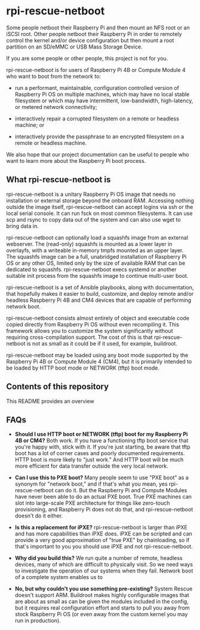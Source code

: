 # rpi-rescue-netboot

Some people netboot their Raspberry Pi and then mount an NFS root
or an iSCSI root. Other people netboot their Raspberry Pi in order to
remotely control the kernel and/or device configuration but then mount
a root partition on an SD/eMMC or USB Mass Storage Device.

If you are some people or other people, this project is not for you.

rpi-rescue-netboot is for users of Raspberry Pi 4B or Compute Module 4
who want to boot from the network to:

* run a performant, maintainable, configuration controlled version of
  Raspberry Pi OS on multiple machines, which may have no local stable
  filesystem or which may have intermittent, low-bandwidth,
  high-latency, or metered network connectivity;

* interactively repair a corrupted filesystem on a remote or headless
  machine; or

* interactively provide the passphrase to an encrypted filesystem on a
  remote or headless machine.

We also hope that our project documentation can be useful to people
who want to learn more about the Raspberry Pi boot process.

## What rpi-rescue-netboot is

rpi-rescue-netboot is a unitary Raspberry Pi OS image that needs no
installation or external storage beyond the onboard RAM. Accessing
nothing outside the image itself, rpi-rescue-netboot can accept logins
via ssh or the local serial console. It can run fsck on most common
filesystems. It can use scp and rsync to copy data out of the system
and can also use wget to bring data in.

rpi-rescue-netboot can optionally load a squashfs image from an
external webserver. The (read-only) squashfs is mounted as a lower
layer in overlayfs, with a writeable in-memory tmpfs mounted as an
upper layer. The squashfs image can be a full, unabridged installation
of Raspberry Pi OS or any other OS, limited only by the size of
available RAM that can be dedicated to squashfs. rpi-rescue-netboot
execs systemd or another suitable init process from the squashfs image
to continue multi-user boot.

rpi-rescue-netboot is a set of Ansible playbooks, along with
documentation, that hopefully makes it easier to build, customize, and
deploy remote and/or headless Raspberry Pi 4B and CM4 devices that are
capable of performing network boot.

rpi-rescue-netboot consists almost entirely of object and executable
code copied directly from Raspberry Pi OS without even recompiling
it. This framework allows you to customize the system significantly
without requiring cross-compilation support. The cost of this is that
rpi-rescue-netboot is not as small as it could be if it used, for
example, buildroot.

rpi-rescue-netboot may be loaded using any boot mode supported by the
Raspberry Pi 4B or Compute Module 4 (CM4), but it is primarily
intended to be loaded by HTTP boot mode or NETWORK (tftp) boot mode.

## Contents of this repository

This README provides an overview



## FAQs

* **Should I use HTTP boot or NETWORK (tftp) boot for my Raspberry Pi
    4B or CM4?** Both work. If you have a functioning tftp boot
    service that you're happy with, stick with it. If you're just
    starting, be aware that tftp boot has a lot of corner cases and
    poorly documented requirements. HTTP boot is more likely to "just
    work." And HTTP boot will be much more efficient for data transfer
    outside the very local network.

* **Can I use this to PXE boot?** Many people seem to use "PXE boot"
    as a synonym for "network boot," and if that's what you mean, yes
    rpi-rescue-netboot can do it. But the Raspberry Pi and Compute
    Modules have never been able to do an actual PXE boot. True PXE
    machines can slot into large-scale PXE architecture for things
    like zero-touch provisioning, and Raspberry Pi does not do that,
    and rpi-rescue-netboot doesn't do it either.

* **Is this a replacement for iPXE?** rpi-rescue-netboot is larger
    than iPXE and has more capabilities than iPXE does. iPXE can be
    scripted and can provide a very good approximation of "true PXE"
    by chainloading, so if that's important to you you should
    use iPXE and not rpi-rescue-netboot.

* **Why did you build this?** We run quite a number of remote,
    headless devices, many of which are difficult to physically
    visit. So we need ways to investigate the operation of our systems
    when they fail. Network boot of a complete system enables us to

* **No, but why couldn't you use something pre-existing?** System
    Rescue doesn't support ARM. Buildroot makes highly configurable
    images that are about as small as can be given the modules
    included in the config, but it requires real configuration effort
    and starts to pull you away from stock Raspberry Pi OS (or even
    away from the custom kernel you may run in production).
